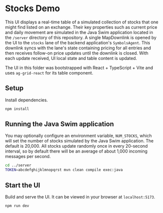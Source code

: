 # Stocks Demo

This UI displays a real-time table of a simulated collection of stocks that one might find listed on an exchange. Their key properties such as current price and daily movement are simulated in the Java Swim application located in the `/server` directory of this repository. A single MapDownlink is opened by the UI to the `stocks` lane of the backend application's `SymbolsAgent`. This downlink syncs with the lane's state containing pricing for all entries and then receives follow-on price updates until the downlink is closed. With each update received, UI local state and table content is updated.

The UI in this folder was bootstrapped with React + TypeScript + Vite and uses `ag-grid-react` for its table component.

## Setup

Install dependencies.

```bash
npm install
```

## Running the Java Swim application

You may optionally configure an environment variable, `NUM_STOCKS`, which will set the number of stocks simulated by the Java Swim application. The default is 20,000. All stocks update randomly once in every 20-second interval, so by default there will be an average of about 1,000 incoming messages per second.

```bash
cd ../server
TOKEN=abcdefghijklmnopqrst mvn clean compile exec:java
```

## Start the UI

Build and serve the UI. It can be viewed in your browser at `localhost:5173`.

```bash
npm run dev
```
